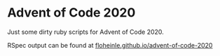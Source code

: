 # Advent of Code 2020

Just some dirty ruby scripts for Advent of Code 2020.

RSpec output can be found at [floheinle.github.io/advent-of-code-2020](https://floheinle.github.io/advent-of-code-2020/)
